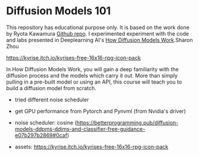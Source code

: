 # Diffusion Models 101

This repository has educational purpose only. It is based on the work done by Ryota Kawamura [Github repo](https://github.com/Ryota-Kawamura/How-Diffusion-Models-Work). I experimented experiment with the code and labs presented in Deeplearning AI's [How Diffusion Models Work](https://www.deeplearning.ai/short-courses/how-diffusion-models-work/).Sharon Zhou

https://kyrise.itch.io/kyrises-free-16x16-rpg-icon-pack

In How Diffusion Models Work, you will gain a deep familiarity with the diffusion process and the models which carry it out. More than simply pulling in a pre-built model or using an API, this course will teach you to build a diffusion model from scratch.

- tried different noise scheduler


- get GPU performance from Pytorch and Pynvml (from Nvidia's driver)


- noise scheduler: cosine (https://betterprogramming.pub/diffusion-models-ddpms-ddims-and-classifier-free-guidance-e07b297b2869#0caf)

- assets: https://kyrise.itch.io/kyrises-free-16x16-rpg-icon-pack
